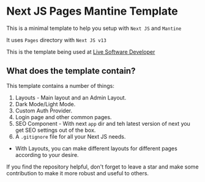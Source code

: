 # Next JS Pages Mantine Template

This is a minimal template to help you setup with `Next JS` and `Mantine`

It uses `Pages` directory with `Next JS v13`

This is the template being used at [Live Software Developer](https://livesoftwaredeveloper.com)

## What does the template contain?
This template contains a number of things:

1. Layouts - Main layout and an Admin Layout.
2. Dark Mode/Light Mode.
3. Custom Auth Provider.
4. Login page and other common pages.
5. SEO Component - With next `app` dir and teh latest version of next you get SEO settings out of the box.
6. A `.gitignore` file for all your Next JS needs.

- With Layouts, you can make different layouts for different pages according to your desire.

If you find the repository helpful, don't forget to leave a star and make some contribution to make it more robust and useful to others.
  